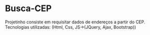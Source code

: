 # Busca-CEP
Projetinho consiste em requisitar dados de endereços a partir do CEP.<br>
Tecnologias utilizadas: (Html, Css, JS->(JQuery, Ajax, Bootstrap))
